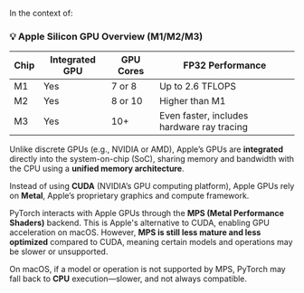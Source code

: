 
In the context of:

### 💡 Apple Silicon GPU Overview (M1/M2/M3)

|Chip|Integrated GPU|GPU Cores|FP32 Performance|
|---|---|---|---|
|M1|Yes|7 or 8|Up to 2.6 TFLOPS|
|M2|Yes|8 or 10|Higher than M1|
|M3|Yes|10+|Even faster, includes hardware ray tracing|

Unlike discrete GPUs (e.g., NVIDIA or AMD), Apple’s GPUs are **integrated** directly into the system-on-chip (SoC), sharing memory and bandwidth with the CPU using a **unified memory architecture**.

Instead of using **CUDA** (NVIDIA’s GPU computing platform), Apple GPUs rely on **Metal**, Apple’s proprietary graphics and compute framework.

PyTorch interacts with Apple GPUs through the **MPS (Metal Performance Shaders)** backend. This is Apple's alternative to CUDA, enabling GPU acceleration on macOS. However, **MPS is still less mature and less optimized** compared to CUDA, meaning certain models and operations may be slower or unsupported.

On macOS, if a model or operation is not supported by MPS, PyTorch may fall back to **CPU** execution—slower, and not always compatible.